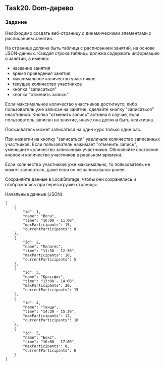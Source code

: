 ## Task20. Dom-дерево

### Задание 
Необходимо создать веб-страницу с динамическими элементами с расписанием занятий.

На странице должна быть таблица с расписанием занятий, на основе JSON-данных.
Каждая строка таблицы должна содержать информацию о занятии, а именно:
- название занятия
- время проведения занятия
- максимальное количество участников
- текущее количество участников
- кнопка "записаться"
- кнопка "отменить запись"

Если максимальное количество участников достигнуто, либо пользователь уже записан на занятие, сделайте кнопку "записаться" неактивной.
Кнопка "отменить запись" активна в случае, если пользователь записан на занятие, иначе она должна быть неактивна.

Пользователь может записаться на один курс только один раз.

При нажатии на кнопку "записаться" увеличьте количество записанных участников.
Если пользователь нажимает "отменить запись", уменьшите количество записанных участников.
Обновляйте состояние кнопок и количество участников в реальном времени.

Если количество участников уже максимально, то пользователь не может записаться, даже если он не записывался ранее.

Сохраняйте данные в LocalStorage, чтобы они сохранялись и отображались при перезагрузке страницы.

Начальные данные (JSON):
```
[
    {
        "id": 1,
        "name": "Йога",
        "time": "10:00 - 11:00",
        "maxParticipants": 15,
        "currentParticipants": 8
    },
    {
        "id": 2,
        "name": "Пилатес",
        "time": "11:30 - 12:30",
        "maxParticipants": 10,
        "currentParticipants": 5
    },
    {
        "id": 3,
        "name": "Кроссфит",
        "time": "13:00 - 14:00",
        "maxParticipants": 20,
        "currentParticipants": 15
    },
    {
        "id": 4,
        "name": "Танцы",
        "time": "14:30 - 15:30",
        "maxParticipants": 12,
        "currentParticipants": 10
    },
    {
        "id": 5,
        "name": "Бокс",
        "time": "16:00 - 17:00",
        "maxParticipants": 8,
        "currentParticipants": 6
    }
]
```